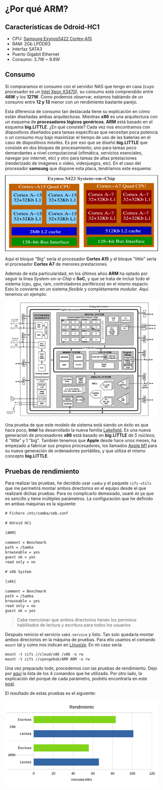 # ¿Por qué ARM?
## Características de Odroid-HC1

* CPU: [Samsung Exynos5422 Cortex-A15](https://www.samsung.com/semiconductor/global.semi.static/minisite/exynos/file/solution/MobileProcessor-5-Octa-5422.pdf)
* RAM: 2Gb LPDDR3
* Interfaz SATA3
* Puerto Gigabit Ethernet
* Consumo: 3.7W ~ 9.8W

## Consumo

Si compraramos el consumo con el servidor NAS que tengo en casa (cuyo procesador es un [Intel Xeon X3470](https://ark.intel.com/content/www/es/es/ark/products/42932/intel-xeon-processor-x3470-8m-cache-2-93-ghz.html)), su consumo está comprendido entre **46W** y los **127W**. Como podemos observar, estamos hablando de un consumo entre **12 y 13** menor con un rendimiento bastante parejo.

Esta diferencia de consumo tan destacada tiene su explicación en cómo están diseñadas ambas arquitecturas. Mientras **x86** es una arquitectura con un esquema de **procesadores lógicos genéricos**, **ARM** está basado en el esquema **big.LITTLE**. ¿En qué consiste?
Cada vez nos encontramos con dispositivos diseñados para tareas específicas que necesitan poca potencia o un consumo muy bajo maximizar el tiempo de uso de las baterías en el caso de dispositivos móviles. Es por eso que se diseñó **big.LITTLE** que consiste en dos bloques de procesamiento; uno para tareas poco demandantes a nivel computacional (ofimática, servicios esenciales, navegar por internet, etc) y otro para tareas de altas prestaciones (renderizado de imágenes o video, videojuegos, etc). En el caso del procesador **samsung** que dispone esta placa, tendríamos este esquema:

![](/recursos/img/big-little.png)

Aquí el bloque "Big" sería el procesador **Cortex A15** y el bloque "little" sería el procesador **Cortex A7** de menores prestaciones.

Además de esta particularidad, en los últimos años **ARM** ha optado por seguir la linea _System-on-a-Chip_ o **SoC**, y que se trata de incluir todo el sistema (cpu, gpu, ram, controladores periféricos) en el mismo espacio. Esto lo convierte en un sistema _flexible_ y complétamente _modular_. Aquí tenemos un ejemplo:

![](/recursos/img/system-on-a-chip.png)

Una prueba de que este modelo de sistema está siendo un éxito es que hace poco, **Intel** ha desarrollado la nueva familia [Lakefield](https://ark.intel.com/content/www/es/es/ark/products/codename/81657/lakefield.html). Es una nueva generación de procesadores **x86** está basado en **big.LITTLE** de _5 núcleos_; 4 "little" y 1 "big". También tenemos que **Apple** desde hace unos meses, ha empezado a fabricar sus propios procesadores, los llamados [Apple M1](https://www.apple.com/mac/m1/) para su nueva generación de ordenadores portátiles, y que utiliza el mismo concepto **big.LITTLE**.

## Pruebas de rendimiento

Para realizar las pruebas, he decidido usar `samba` y el paquete `cifs-utils` que me permetirá montar ambos directorios en el equipo desde el que realizaré dichas pruebas. Para no complicarlo demasiado, usaré `dd` ya que es sencillo y tiene múltiples parámetros.
La configuración que he definido en ambas máquinas es la siguiente:

```
# Fichero /etc/samba/smb.conf

# Odroid HC1

[ARM]

comment = Benchmark
path = /Samba
browseable = yes
guest ok = yes
read only = no

# x86 System

[x86]

comment = Benchmark
path = /Samba
browseable = yes
read only = no
guest ok = yes
```
> Cabe mencionar que ambos directorios tienen los permisos habilitados de lectura y escritura para todos los usuarios

Después reinicio el servicio `smbd.service` y listo. Tan solo quedaría montar ambos directorios en la máquina de pruebas. Para ello usamos el comando `mount` tal y como nos indican en [Linuxize](https://linuxize.com/post/how-to-mount-cifs-windows-share-on-linux/). En mi caso sería:

```
mount -t cifs //cloud/x86 /x86 -o rw
mount -t cifs //spongebob/ARM ARM -o rw
```

Una vez preparado todo, procedemos con las pruebas de rendimiento. Dejo por [aquí](/recursos/scripts/samba-benchmark.bash) la lista de los 4 comandos que he utilizado. Por otro lado, la explicación del porqué de cada parámetro, podréis encontrarla en este [post](https://www.linux.org/threads/nas-storage-performance-testing-using-dd-command.8717/).

El resultado de estas pruebas es el siguiente:

![](/recursos/img/benchmark.png)